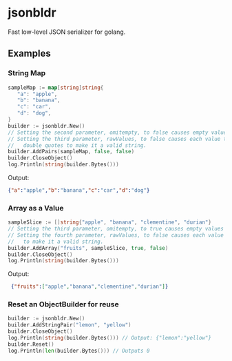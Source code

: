 # jsonbldr
 Fast low-level JSON serializer for golang.
 
 ## Examples
 
 ### String Map
 
 ```go
sampleMap := map[string]string{
    "a": "apple",
    "b": "banana",
    "c": "car",
    "d": "dog",
}
builder := jsonbldr.New()
// Setting the second parameter, omitempty, to false causes empty values to be ignored.
// Setting the third parameter, rawValues, to false causes each value to be wrapped in 
//   double quotes to make it a valid string.
builder.AddPairs(sampleMap, false, false)
builder.CloseObject()
log.Println(string(builder.Bytes()))
```
Output:
```json
{"a":"apple","b":"banana","c":"car","d":"dog"}
```

### Array as a Value 
```go
sampleSlice := []string{"apple", "banana", "clementine", "durian"}
// Setting the third parameter, omitempty, to true causes empty values to be ignored.
// Setting the fourth parameter, rawValues, to false causes each value to be wrapped in double quotes
//   to make it a valid string.
builder.AddArray("fruits", sampleSlice, true, false)
builder.CloseObject()
log.Println(string(builder.Bytes()))
```
Output:
```json
 {"fruits":["apple","banana","clementine","durian"]}
```

### Reset an ObjectBuilder for reuse

```go 
builder := jsonbldr.New()
builder.AddStringPair("lemon", "yellow")
builder.CloseObject()
log.Println(string(builder.Bytes())) // Output: {"lemon":"yellow"}
builder.Reset()
log.Println(len(builder.Bytes())) // Outputs 0
```
